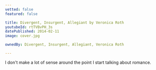 ```yaml
---
vetted: false
featured: false

title: Divergent, Insurgent, Allegiant by Veronica Roth
youtubeId: rtTVBvPH_3s
datePublished: 2014-02-11
image: cover.jpg

ownedBy: Divergent, Insurgent, Allegiant, Veronica Roth

---
```


I don't make a lot of sense around the point I start talking about romance.
